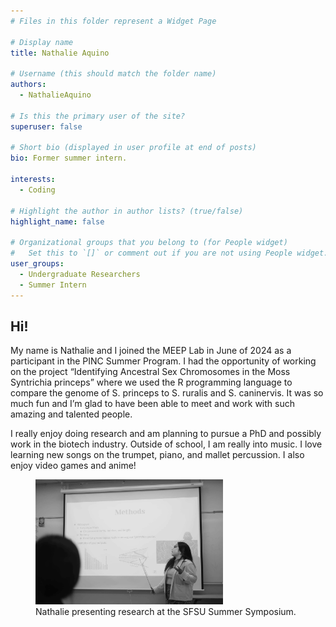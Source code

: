 ```yaml
---
# Files in this folder represent a Widget Page

# Display name
title: Nathalie Aquino

# Username (this should match the folder name)
authors:
  - NathalieAquino

# Is this the primary user of the site?
superuser: false

# Short bio (displayed in user profile at end of posts)
bio: Former summer intern. 

interests:
  - Coding
      
# Highlight the author in author lists? (true/false)
highlight_name: false

# Organizational groups that you belong to (for People widget)
#   Set this to `[]` or comment out if you are not using People widget.
user_groups:
  - Undergraduate Researchers
  - Summer Intern
---
```



## Hi! 

My name is Nathalie and I joined the MEEP Lab in June of 2024 as a participant in the PINC Summer Program. I had the opportunity of working on the project “Identifying Ancestral Sex Chromosomes in the Moss Syntrichia princeps” where we used the R programming language to compare the genome of S. princeps to S. ruralis and S. caninervis. It was so much fun and I’m glad to have been able to meet and work with such amazing and talented people.


I really enjoy doing research and am planning to pursue a PhD and possibly work in the biotech industry. Outside of school, I am really into music. I love learning new songs on the trumpet, piano, and mallet percussion. I also enjoy video games and anime!

<figure>
<a href="presentation.jpg/"><img
src="presentation.jpg" alt="A grayscale image of Nathalie pointing to something on her slide projection." style="width: 300px; "></a>
  <img src="" width="300">
  <figcaption>Nathalie presenting research at the SFSU Summer Symposium. 
</figcaption>
</figure>